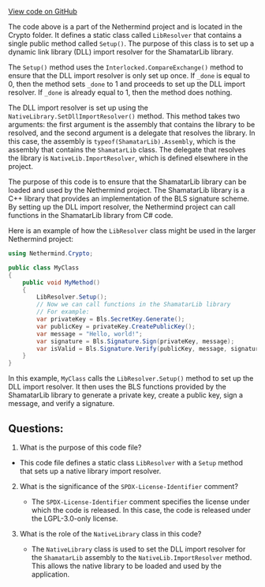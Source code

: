 [View code on GitHub](https://github.com/NethermindEth/nethermind/src/Nethermind/Nethermind.Crypto/LibResolver.cs)

The code above is a part of the Nethermind project and is located in the Crypto folder. It defines a static class called `LibResolver` that contains a single public method called `Setup()`. The purpose of this class is to set up a dynamic link library (DLL) import resolver for the ShamatarLib library.

The `Setup()` method uses the `Interlocked.CompareExchange()` method to ensure that the DLL import resolver is only set up once. If `_done` is equal to 0, then the method sets `_done` to 1 and proceeds to set up the DLL import resolver. If `_done` is already equal to 1, then the method does nothing.

The DLL import resolver is set up using the `NativeLibrary.SetDllImportResolver()` method. This method takes two arguments: the first argument is the assembly that contains the library to be resolved, and the second argument is a delegate that resolves the library. In this case, the assembly is `typeof(ShamatarLib).Assembly`, which is the assembly that contains the `ShamatarLib` class. The delegate that resolves the library is `NativeLib.ImportResolver`, which is defined elsewhere in the project.

The purpose of this code is to ensure that the ShamatarLib library can be loaded and used by the Nethermind project. The ShamatarLib library is a C++ library that provides an implementation of the BLS signature scheme. By setting up the DLL import resolver, the Nethermind project can call functions in the ShamatarLib library from C# code.

Here is an example of how the `LibResolver` class might be used in the larger Nethermind project:

```csharp
using Nethermind.Crypto;

public class MyClass
{
    public void MyMethod()
    {
        LibResolver.Setup();
        // Now we can call functions in the ShamatarLib library
        // For example:
        var privateKey = Bls.SecretKey.Generate();
        var publicKey = privateKey.CreatePublicKey();
        var message = "Hello, world!";
        var signature = Bls.Signature.Sign(privateKey, message);
        var isValid = Bls.Signature.Verify(publicKey, message, signature);
    }
}
```

In this example, `MyClass` calls the `LibResolver.Setup()` method to set up the DLL import resolver. It then uses the BLS functions provided by the ShamatarLib library to generate a private key, create a public key, sign a message, and verify a signature.
## Questions: 
 1. What is the purpose of this code file?
   - This code file defines a static class `LibResolver` with a `Setup` method that sets up a native library import resolver.

2. What is the significance of the `SPDX-License-Identifier` comment?
   - The `SPDX-License-Identifier` comment specifies the license under which the code is released. In this case, the code is released under the LGPL-3.0-only license.

3. What is the role of the `NativeLibrary` class in this code?
   - The `NativeLibrary` class is used to set the DLL import resolver for the `ShamatarLib` assembly to the `NativeLib.ImportResolver` method. This allows the native library to be loaded and used by the application.
